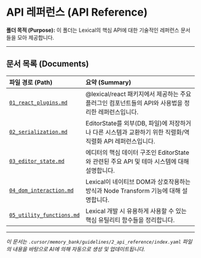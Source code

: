 # API 레퍼런스 (API Reference)

**폴더 목적 (Purpose):** 이 폴더는 Lexical의 핵심 API에 대한 기술적인 레퍼런스 문서들을 모아 제공합니다.

---

## 문서 목록 (Documents)

| 파일 경로 (Path)                                 | 요약 (Summary)                                                                                              |
| :----------------------------------------------- | :---------------------------------------------------------------------------------------------------------- |
| [`01_react_plugins.md`](./01_react_plugins.md)       | @lexical/react 패키지에서 제공하는 주요 플러그인 컴포넌트들의 API와 사용법을 정리한 레퍼런스입니다.               |
| [`02_serialization.md`](./02_serialization.md)       | EditorState를 외부(DB, 파일)에 저장하거나 다른 시스템과 교환하기 위한 직렬화/역직렬화 API 레퍼런스입니다.        |
| [`03_editor_state.md`](./03_editor_state.md)         | 에디터의 핵심 데이터 구조인 EditorState와 관련된 주요 API 및 테마 시스템에 대해 설명합니다.                        |
| [`04_dom_interaction.md`](./04_dom_interaction.md)     | Lexical이 네이티브 DOM과 상호작용하는 방식과 Node Transform 기능에 대해 설명합니다.                           |
| [`05_utility_functions.md`](./05_utility_functions.md) | Lexical 개발 시 유용하게 사용할 수 있는 핵심 유틸리티 함수들을 정리합니다.                                    |

---

*이 문서는 `.cursor/memory_bank/guidelines/2_api_reference/index.yaml` 파일의 내용을 바탕으로 AI에 의해 자동으로 생성 및 업데이트됩니다.* 